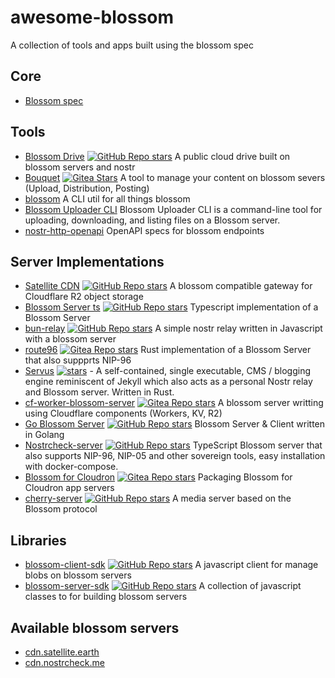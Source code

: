 # awesome-blossom
A collection of tools and apps built using the blossom spec


## Core

 - [Blossom spec](https://github.com/hzrd149/blossom)

## Tools

 - [Blossom Drive](https://blossom.hzrd149.com/) [![GitHub Repo stars](https://img.shields.io/github/stars/hzrd149/blossom-drive)](https://github.com/hzrd149/blossom-drive) A public cloud drive built on blossom servers and nostr
 - [Bouquet](https://bouquet.slidestr.net/) [![Gitea Stars](https://img.shields.io/gitea/stars/florian/bouquet?gitea_url=https%3A%2F%2Fgit.v0l.io)](https://git.v0l.io/florian/bouquet) A tool to manage your content on blossom severs (Upload, Distribution, Posting)
 - [blossom](https://git.fiatjaf.com/blossom) A CLI util for all things blossom
 - [Blossom Uploader CLI](https://github.com/girino/blossom-cli) Blossom Uploader CLI is a command-line tool for uploading, downloading, and listing files on a Blossom server.
 - [nostr-http-openapi](https://github.com/chebizarro/nostr-http-openapi) OpenAPI specs for blossom endpoints

## Server Implementations

 - [Satellite CDN](https://satellite.earth/cdn) [![GitHub Repo stars](https://img.shields.io/github/stars/lovvtide/satellite-cdn)](https://github.com/lovvtide/satellite-cdn) A blossom compatible gateway for Cloudflare R2 object storage
 - [Blossom Server ts](https://github.com/hzrd149/blossom-server) [![GitHub Repo stars](https://img.shields.io/github/stars/hzrd149/blossom-server)](https://github.com/hzrd149/blossom-server) Typescript implementation of a Blossom Server
 - [bun-relay](https://github.com/zapstore/bun-relay) [![GitHub Repo stars](https://img.shields.io/github/stars/zapstore/bun-relay)](https://github.com/zapstore/bun-relay) A simple nostr relay written in Javascript with a blossom server
 - [route96](https://git.v0l.io/Kieran/route96) [![Gitea Repo stars](https://img.shields.io/gitea/stars/Kieran/route96?gitea_url=https%3A%2F%2Fgit.v0l.io)](https://git.v0l.io/Kieran/route96) Rust implementation of a Blossom Server that also suppprts NIP-96
 - [Servus](https://github.com/servuscms/servus) [![stars](https://img.shields.io/github/stars/servuscms/servus.svg?style=social)](https://github.com/servuscms/servus) - A self-contained, single executable, CMS / blogging engine reminiscent of Jekyll which also acts as a personal Nostr relay and Blossom server. Written in Rust.
 - [cf-worker-blossom-server](https://git.v0l.io/florian/cf-worker-blossom-server) [![Gitea Repo stars](https://img.shields.io/gitea/stars/florian/cf-worker-blossom-server?gitea_url=https%3A%2F%2Fgit.v0l.io)](https://git.v0l.io/florian/cf-worker-blossom-server) A blossom server writting using Cloudflare components (Workers, KV, R2)
 - [Go Blossom Server](https://github.com/sebdeveloper6952/blossom-server) [![GitHub Repo stars](https://img.shields.io/github/stars/sebdeveloper6952/blossom-server)](https://github.com/sebdeveloper6952/blossom-server) Blossom Server & Client written in Golang
 - [Nostrcheck-server](https://github.com/quentintaranpino/nostrcheck-api-ts) [![GitHub Repo stars](https://img.shields.io/github/stars/quentintaranpino/nostrcheck-api-ts)](https://github.com/quentintaranpino/nostrcheck-api-ts) TypeScript Blossom server that also supports NIP-96, NIP-05 and other sovereign tools, easy installation with docker-compose.
 - [Blossom for Cloudron](https://git.nostrdev.com/stuff/blossom-cloudron) [![Gitea Repo stars](https://img.shields.io/gitea/stars/stuff/blossom-cloudron?gitea_url=https%3A%2F%2Fgit.nostrdev.com)](https://git.nostrdev.com/stuff/blossom-cloudron) Packaging Blossom for Cloudron app servers
 - [cherry-server](https://github.com/0xtrr/cherry-server) [![GitHub Repo stars](https://img.shields.io/github/stars/0xtrr/cherry-server)](https://github.com/0xtrr/cherry-server) A media server based on the Blossom protocol

## Libraries

 - [blossom-client-sdk](https://www.npmjs.com/package/blossom-client-sdk) [![GitHub Repo stars](https://img.shields.io/github/stars/hzrd149/blossom-client-sdk)](https://github.com/hzrd149/blossom-client-sdk) A javascript client for manage blobs on blossom servers
 - [blossom-server-sdk](https://www.npmjs.com/package/blossom-server-sdk) [![GitHub Repo stars](https://img.shields.io/github/stars/hzrd149/blossom-server-sdk)](https://github.com/hzrd149/blossom-server-sdk) A collection of javascript classes to for building blossom servers


## Available blossom servers

- [cdn.satellite.earth](https://cdn.satellite.earth) 
- [cdn.nostrcheck.me](https://cdn.nostrcheck.me) 
